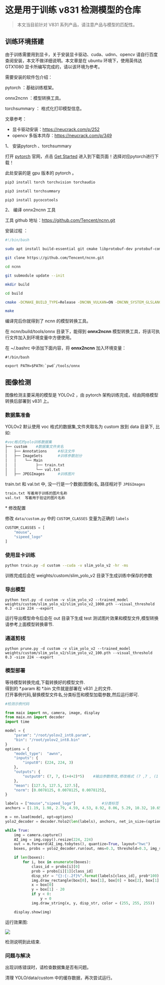 # 这是用于训练 v831 检测模型的仓库

> 本文当目前针对 V831 系列产品，请注意产品与模型的匹配性。


## 训练环境搭建

由于训练需要用到显卡，关于安装显卡驱动、cuda、udnn、opencv 请自行百度查阅安装，本文不做详细说明。本文章是在 ubuntu 环境下，使用英伟达 GTX1080 显卡所编写完成的，请以该环境为参考。

需要安装的软件包介绍：

pytorch ：基础训练框架。

onnx2ncnn ：模型转换工具。

torchsummary ： 格式化打印模型信息。



文章参考：

* 显卡驱动安装：https://neucrack.com/p/252
* opencv 多版本共存：https://neucrack.com/p/349


1、  安装pytorch 、torchsummary

打开 [pytorch](https://pytorch.org/) 官网，点击 [Get Started](https://pytorch.org/get-started/locally/) 进入到下载页面！选择对应pytorch进行下载！

此处安装的是 gpu 版本的 pytorch 。

~~~ bash
pip3 install torch torchvision torchaudio  

pip3 install torchsummary 

pip3 install pycocotools

~~~


2、 编译 onnx2ncnn 工具

 工具 github 地址：https://github.com/Tencent/ncnn.git  

 安装过程 ：
~~~ bash
#!/bin/bash

sudo apt install build-essential git cmake libprotobuf-dev protobuf-compiler libvulkan-dev vulkan-utils libopencv-dev

git clone https://github.com/Tencent/ncnn.git

cd ncnn

git submodule update --init

mkdir build

cd build

cmake -DCMAKE_BUILD_TYPE=Release -DNCNN_VULKAN=ON -DNCNN_SYSTEM_GLSLANG=OFF -DNCNN_BUILD_EXAMPLES=ON ..

make
~~~

编译完后你就得到了 ncnn 的模型转换工具。

在 ncnn/build/tools/onnx 目录下，能得到 **onnx2ncnn** 模型转换工具，将该可执行文件加入到环境变量中方便使用。

在 ~/.bashrc 中添加下面内容，将 **onnx2ncnn** 加入环境变量：
~~~
#!/bin/bash

export PATH=$PATH:`pwd`/tools/onnx
~~~


## 图像检测

图像检测主要采用的模型是 YOLOv2 ，由 pytorch 架构训练完成，经由网络模型转换后部署到 v831 上。  

### 数据集准备  

YOLOv2 默认使用 voc 格式的数据集,文件夹取名为 custom 放到 data 目录下, 比如:
~~~ bash
#voc格式的yolo训练数据集
├── custom    #数据集文件夹名
│   ├── Annotations		#标注文件
│   ├── ImageSets		#训练参数划分
│   │    └── Main
│   │         ├── train.txt
│   │         └── val.txt
│   ├── JPEGImages		#训练图片
~~~

train.txt 和 val.txt 中, 没一行是一个数据(图像)名, 路径相对于 `JPEGImages`
~~~ bash
train.txt 写着用于训练的图片名称
val.txt  写着用于验证的图片名称
~~~
\* 修改配置

修改 `data/custom.py` 中的 `CUSTOM_CLASSES` 变量为正确的 `labels`
~~~ python
CUSTOM_CLASSES = [
    "mouse",
    "sipeed_logo"
]
~~~

### 使用显卡训练

~~~ bash
python train.py -d custom --cuda -v slim_yolo_v2 -hr -ms
~~~

[//]: # "或者安装好horovod, 然后多卡训练"
[//]: # "~~~ bash"
[//]: # "horovodrun -np 4 python train.py -d custom --cuda -v slim_yolo_v2 -hr -ms"
[//]: # "~~~"

训练完成后会在 weights/custom/slim_yolo_v2 目录下生成训练中保存的参数

### 导出模型

~~~ ba
python test.py -d custom -v slim_yolo_v2 --trained_model weights/custom/slim_yolo_v2/slim_yolo_v2_1000.pth --visual_threshold 0.3 -size 224 --export
~~~

运行导出模型命令后会在 out 目录下生成 test 测试图片效果和模型文件,模型转换请参考上面模型转换章节.

### 通道剪枝

```ba
python prune.py -d custom -v slim_yolo_v2 --trained_model weights/custom/slim_yolo_v2/slim_yolo_v2_100.pth --visual_threshold 0.3 -size 224 --export
```

### 模型部署  
等待模型转换完成,下载转换好的模型文件.  
得到的 *.param 和 *.bin 文件就是部署在 v831 上的文件.  
打开事例代码,替换模型文件名,分类标签和模型加载参数,然后运行即可. 
~~~ python
#检测示例代码

from maix import nn, camera, image, display
from maix.nn import decoder
import time

model = {
    "param": "/root/yolov2_int8.param",
    "bin": "/root/yolov2_int8.bin"
}
options = {
    "model_type":  "awnn",
    "inputs": {
        "input0": (224, 224, 3)
    },
    "outputs": {
        "output0": (7, 7, (1+4+2)*5)    #输出参数修改,修改格式 (7 ,7 , (1 + 4 + "类别数量" ) * 5)
    },
    "mean": [127.5, 127.5, 127.5],
    "norm": [0.0078125, 0.0078125, 0.0078125],
}

labels = ["mouse","sipeed_logo"]            #分类标签
anchors = [1.19, 1.98, 2.79, 4.59, 4.53, 8.92, 8.06, 5.29, 10.32, 10.65]

m = nn.load(model, opt=options)
yolo2_decoder = decoder.Yolo2(len(labels), anchors, net_in_size=(options["inputs"]["input0"][0], options["inputs"]["input0"][1]), net_out_size=(7, 7))

while True:
    img = camera.capture()
    AI_img = img.copy().resize(224, 224)
    out = m.forward(AI_img.tobytes(), quantize=True, layout="hwc")
    boxes, probs = yolo2_decoder.run(out, nms=0.3, threshold=0.3, img_size=(options["inputs"]["input0"][0], options["inputs"]["input0"][1]))

    if len(boxes):
        for i, box in enumerate(boxes):
            class_id = probs[i][0]
            prob = probs[i][1][class_id]
            disp_str = "{}:{:.2f}%".format(labels[class_id], prob*100)
            img.draw_rectangle(box[0], box[1], box[0] + box[2], box[1] + box[3], color = (255, 255, 255))
            x = box[0]
            y = box[1] - 20
            if y < 0:
                y = 0
            img.draw_string(x, y, disp_str, color = (255, 255, 255))

    display.show(img)


~~~

运行效果图:

![](./yolo_test.jpg)

检测说明到此结束.


### 问题与解决

出现训练错误时，请检查数据集是否有问题。

清理 YOLO/data/custom 中的缓存数据，再次尝试运行。